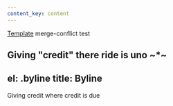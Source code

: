 ```yaml
---
content_key: content
---
```

[Template](../../patterns/03-templates-00-page/03-templates-00-page.html) merge-conflict test

Giving \"credit"
there ride is uno
~*~
---
el: .byline
title: Byline
---
Giving credit where credit is due

